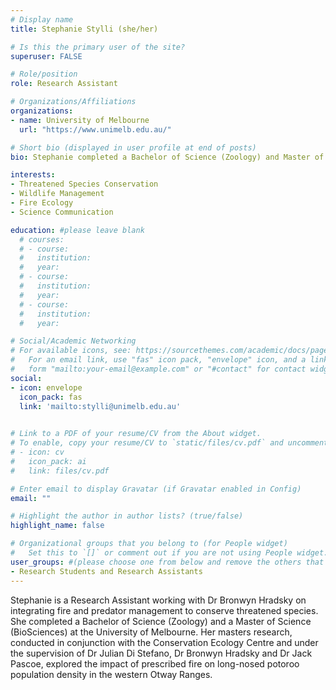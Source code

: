 ```yaml
---
# Display name
title: Stephanie Stylli (she/her)

# Is this the primary user of the site?
superuser: FALSE

# Role/position
role: Research Assistant

# Organizations/Affiliations
organizations:
- name: University of Melbourne
  url: "https://www.unimelb.edu.au/"

# Short bio (displayed in user profile at end of posts)
bio: Stephanie completed a Bachelor of Science (Zoology) and Master of Science (BioSciences) at the University of Melbourne. She explored the impact of prescribed fire on Long-nosed Potoroo population density and survival in the Otway Ranges.

interests:
- Threatened Species Conservation
- Wildlife Management
- Fire Ecology
- Science Communication

education: #please leave blank
  # courses:
  # - course:
  #   institution:
  #   year:
  # - course:
  #   institution:
  #   year:
  # - course:
  #   institution:
  #   year:

# Social/Academic Networking
# For available icons, see: https://sourcethemes.com/academic/docs/page-builder/#icons
#   For an email link, use "fas" icon pack, "envelope" icon, and a link in the
#   form "mailto:your-email@example.com" or "#contact" for contact widget.
social:
- icon: envelope
  icon_pack: fas
  link: 'mailto:stylli@unimelb.edu.au'

  
# Link to a PDF of your resume/CV from the About widget.
# To enable, copy your resume/CV to `static/files/cv.pdf` and uncomment the lines below.
# - icon: cv
#   icon_pack: ai
#   link: files/cv.pdf

# Enter email to display Gravatar (if Gravatar enabled in Config)
email: ""

# Highlight the author in author lists? (true/false)
highlight_name: false

# Organizational groups that you belong to (for People widget)
#   Set this to `[]` or comment out if you are not using People widget.
user_groups: #(please choose one from below and remove the others that aren't needed)
- Research Students and Research Assistants
---
```



Stephanie is a Research Assistant working with Dr Bronwyn Hradsky on integrating fire and predator management to conserve threatened species. She completed a Bachelor of Science (Zoology) and a Master of Science (BioSciences) at the University of Melbourne. Her masters research, conducted in conjunction with the Conservation Ecology Centre and under the supervision of Dr Julian Di Stefano, Dr Bronwyn Hradsky and Dr Jack Pascoe, explored the impact of prescribed fire on long-nosed potoroo population density in the western Otway Ranges.
